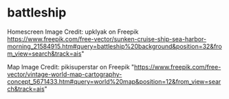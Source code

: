 # battleship

Homescreen Image Credit: upklyak on Freepik
https://www.freepik.com/free-vector/sunken-cruise-ship-sea-harbor-morning_21584915.htm#query=battleship%20background&position=32&from_view=search&track=ais"

Map Image Credit: pikisuperstar on Freepik
"https://www.freepik.com/free-vector/vintage-world-map-cartography-concept_5671433.htm#query=world%20map&position=12&from_view=search&track=ais"
